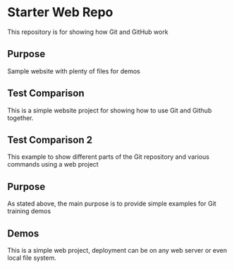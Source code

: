 # Starter Web Repo

This repository is for showing how Git and GitHub work

## Purpose

Sample website with plenty of files for demos

## Test Comparison
This is a simple website project for showing how to use Git and Github together.

## Test Comparison 2
This example to show different parts of the Git repository and various commands using a web project

## Purpose
As stated above, the main purpose is to provide simple examples for Git training demos

## Demos 
This is a simple web project, deployment can be on any web server or even local file system.